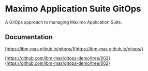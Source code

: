 Maximo Application Suite GitOps
===============================================================================

A GitOps approach to managing Maximo Application Suite.

Documentation
-------------------------------------------------------------------------------
[https://ibm-mas.github.io/gitops/](https://ibm-mas.github.io/gitops/)

[https://github.com/ibm-mas/gitops-demo/tree/002](https://github.com/ibm-mas/gitops-demo/tree/002)